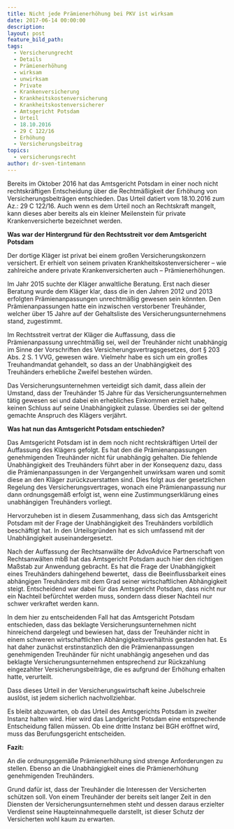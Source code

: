 ```yaml
---
title: Nicht jede Prämienerhöhung bei PKV ist wirksam
date: 2017-06-14 00:00:00
description:
layout: post
feature_bild_path:
tags:
  - Versicherungrecht
  - Details
  - Prämienerhöhung
  - wirksam
  - unwirksam
  - Private
  - Krankenversicherung
  - Krankheitskostenversicherung
  - Krankheitskostenversicherer
  - Amtsgericht Potsdam
  - Urteil
  - 18.10.2016
  - 29 C 122/16
  - Erhöhung
  - Versicherungsbeitrag
topics:
  - versicherungsrecht
author: dr-sven-tintemann
---
```



Bereits im Oktober 2016 hat das Amtsgericht Potsdam in einer noch nicht rechtskräftigen Entscheidung über die Rechtmäßigkeit der Erhöhung von Versicherungsbeiträgen entschieden. Das Urteil datiert vom 18.10.2016 zum Az.: 29 C 122/16. Auch wenn es dem Urteil noch an Rechtskraft mangelt, kann dieses aber bereits als ein kleiner Meilenstein für private Krankenversicherte bezeichnet werden.

**Was war der Hintergrund für den Rechtsstreit vor dem Amtsgericht Potsdam**

Der dortige Kläger ist privat bei einem großen Versicherungskonzern versichert. Er erhielt von seinem privaten Krankheitskostenversicherer – wie zahlreiche andere private Krankenversicherten auch – Prämienerhöhungen.

Im Jahr 2015 suchte der Kläger anwaltliche Beratung. Erst nach dieser Beratung wurde dem Kläger klar, dass die in den Jahren 2012 und 2013 erfolgten Prämienanpassungen unrechtmäßig gewesen sein könnten. Den Prämienanpassungen hatte ein inzwischen verstorbener Treuhänder, welcher über 15 Jahre auf der Gehaltsliste des Versicherungsunternehmens stand, zugestimmt.

Im Rechtsstreit vertrat der Kläger die Auffassung, dass die Prämienanpassung unrechtmäßig sei, weil der Treuhänder nicht unabhängig im Sinne der Vorschriften des Versicherungsvertragsgesetzes, dort § 203 Abs. 2 S. 1 VVG, gewesen wäre. Vielmehr habe es sich um ein großes Treuhandmandat gehandelt, so dass an der Unabhängigkeit des Treuhänders erhebliche Zweifel bestehen würden.

Das Versicherungsunternehmen verteidigt sich damit, dass allein der Umstand, dass der Treuhänder 15 Jahre für das Versicherungsunternehmen tätig gewesen sei und dabei ein erhebliches Einkommen erzielt habe, keinen Schluss auf seine Unabhängigkeit zulasse. Überdies sei der geltend gemachte Anspruch des Klägers verjährt.

**Was hat nun das Amtsgericht Potsdam entschieden?**

Das Amtsgericht Potsdam ist in dem noch nicht rechtskräftigen Urteil der Auffassung des Klägers gefolgt. Es hat den die Prämienanpassungen genehmigenden Treuhänder nicht für unabhängig gehalten. Die fehlende Unabhängigkeit des Treuhänders führt aber in der Konsequenz dazu, dass die Prämienanpassungen in der Vergangenheit unwirksam waren und somit diese an den Kläger zurückzuerstatten sind. Dies folgt aus der gesetzlichen Regelung des Versicherungsvertrages, wonach eine Prämienanpassung nur dann ordnungsgemäß erfolgt ist, wenn eine Zustimmungserklärung eines unabhängigen Treuhänders vorliegt.

Hervorzuheben ist in diesem Zusammenhang, dass sich das Amtsgericht Potsdam mit der Frage der Unabhängigkeit des Treuhänders vorbildlich beschäftigt hat. In den Urteilsgründen hat es sich umfassend mit der Unabhängigkeit auseinandergesetzt.

Nach der Auffassung der Rechtsanwälte der AdvoAdvice Partnerschaft von Rechtsanwälten mbB hat das Amtsgericht Potsdam auch hier den richtigen Maßstab zur Anwendung gebracht. Es hat die Frage der Unabhängigkeit eines Treuhänders dahingehend bewertet,  dass die Beeinflussbarkeit eines abhängigen Treuhänders mit dem Grad seiner wirtschaftlichen Abhängigkeit steigt. Entscheidend war dabei für das Amtsgericht Potsdam, dass nicht nur ein Nachteil befürchtet werden muss, sondern dass dieser Nachteil nur schwer verkraftet werden kann.

In dem hier zu entscheidenden Fall hat das Amtsgericht Potsdam entschieden, dass das beklagte Versicherungsunternehmen nicht hinreichend dargelegt und bewiesen hat, dass der Treuhänder nicht in einem schweren wirtschaftlichen Abhängigkeitsverhältnis gestanden hat. Es hat daher zunächst erstinstanzlich den die Prämienanpassungen genehmigenden Treuhänder für nicht unabhängig angesehen und das beklagte Versicherungsunternehmen entsprechend zur Rückzahlung eingezahlter Versicherungsbeiträge, die es aufgrund der Erhöhung erhalten hatte, verurteilt.

Dass dieses Urteil in der Versicherungswirtschaft keine Jubelschreie auslöst, ist jedem sicherlich nachvollziehbar.

Es bleibt abzuwarten, ob das Urteil des Amtsgerichts Potsdam in zweiter Instanz halten wird. Hier wird das Landgericht Potsdam eine entsprechende Entscheidung fällen müssen. Ob eine dritte Instanz bei BGH eröffnet wird, muss das Berufungsgericht entscheiden.

**Fazit:**

An die ordnungsgemäße Prämienerhöhung sind strenge Anforderungen zu stellen. Ebenso an die Unabhängigkeit eines die Prämienerhöhung genehmigenden Treuhänders.

Grund dafür ist, dass der Treuhänder die Interessen der Versicherten schützen soll. Von einem Treuhänder der bereits seit langer Zeit in den Diensten der Versicherungsunternehmen steht und dessen daraus erzielter Verdienst seine Haupteinnahmequelle darstellt, ist dieser Schutz der Versicherten wohl kaum zu erwarten.
